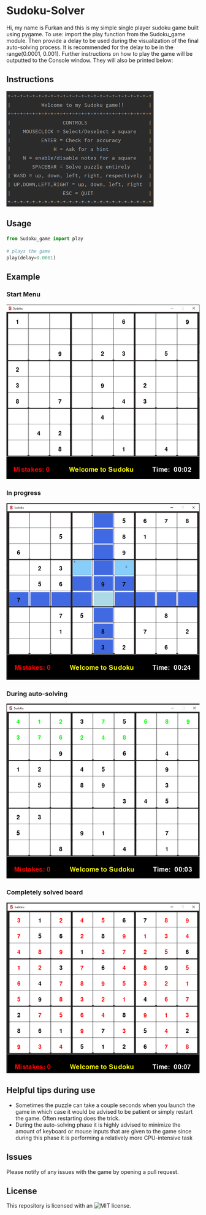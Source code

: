 # Sudoku-Solver
Hi, my name is Furkan and this is my simple single player sudoku game built using pygame.
To use: import the play function from the Sudoku_game module. Then provide a delay to be used during the visualization of
the final auto-solving process. It is recommended for the delay to be in the range(0.0001, 0.001). Further instructions on how to play the game will be outputted to the Console window. They
will also be printed below:

## Instructions
![instructions.png](assets/instructions.png)

## Usage

```python
from Sudoku_game import play

# plays the game
play(delay=0.0001)

```

## Example

### Start Menu
![start_menu.png](assets/start_menu.png)

### In progress
![in_progress.png](assets/in_progress.png)

### During auto-solving
![auto_solve.png](assets/auto_solve.png)

### Completely solved board
![img.png](assets/completed.png)
## Helpful tips during use
* Sometimes the puzzle can take a couple seconds when you launch the game in which case it would be advised to be patient
or simply restart the game. Often restarting does the trick. 
* During the auto-solving phase it is highly advised to minimize the amount of keyboard or mouse inputs that are given
to the game since during this phase it is performing a relatively more CPU-intensive task

## Issues
Please notify of any issues with the game by opening a pull request.

## License
This repository is licensed with an ![MIT](https://github.com/fercevik729/Sudoku-Solver/blob/5643bb0253a86e457330ac5d00c8e3d670ef3a68/LICENSE) license.
